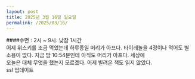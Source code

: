 ```yaml
---
layout: post
title: 2025년 3월 16일 일요일
permalink: /2025/03/16/
---
```

####수면 : 2시 ~ 9시. 낮잠 1시간<br/>
어제 위스키를 조금 먹었는데 하루종일 머리가 아프다. 타이레놀을 4정이나 먹어도 별 소용이 없다. 지금 밤 10:54분인데 아직도 머리가 아프다. 세상에<br/>
오늘은 대체 무엇을 했는지 모르겠다. 어제 빌려온 책도 읽지 않았다.<br/>
ssl 업데이트